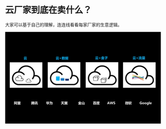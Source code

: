 # 云厂家到底在卖什么？

大家可以基于自己的理解，连连线看看每家厂家的生意逻辑。

![](https://github.com/jiangxianlou/hello-world/blob/master/pic/Cloud%E5%8E%82%E5%AE%B6.jpg?raw=ture)
